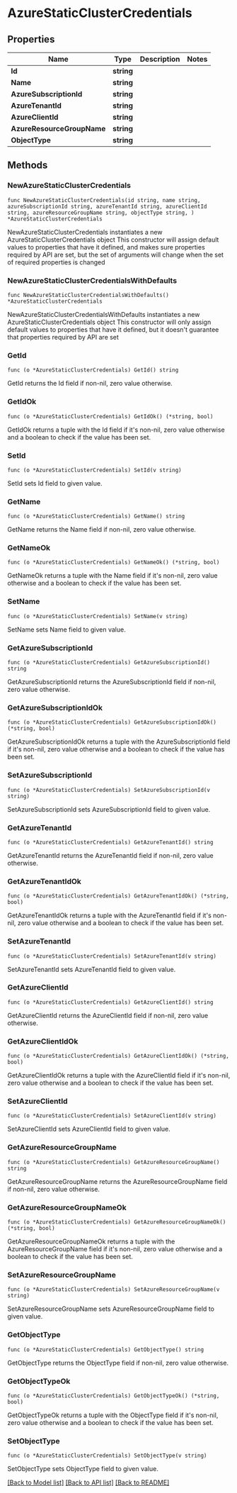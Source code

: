 # AzureStaticClusterCredentials

## Properties

Name | Type | Description | Notes
------------ | ------------- | ------------- | -------------
**Id** | **string** |  | 
**Name** | **string** |  | 
**AzureSubscriptionId** | **string** |  | 
**AzureTenantId** | **string** |  | 
**AzureClientId** | **string** |  | 
**AzureResourceGroupName** | **string** |  | 
**ObjectType** | **string** |  | 

## Methods

### NewAzureStaticClusterCredentials

`func NewAzureStaticClusterCredentials(id string, name string, azureSubscriptionId string, azureTenantId string, azureClientId string, azureResourceGroupName string, objectType string, ) *AzureStaticClusterCredentials`

NewAzureStaticClusterCredentials instantiates a new AzureStaticClusterCredentials object
This constructor will assign default values to properties that have it defined,
and makes sure properties required by API are set, but the set of arguments
will change when the set of required properties is changed

### NewAzureStaticClusterCredentialsWithDefaults

`func NewAzureStaticClusterCredentialsWithDefaults() *AzureStaticClusterCredentials`

NewAzureStaticClusterCredentialsWithDefaults instantiates a new AzureStaticClusterCredentials object
This constructor will only assign default values to properties that have it defined,
but it doesn't guarantee that properties required by API are set

### GetId

`func (o *AzureStaticClusterCredentials) GetId() string`

GetId returns the Id field if non-nil, zero value otherwise.

### GetIdOk

`func (o *AzureStaticClusterCredentials) GetIdOk() (*string, bool)`

GetIdOk returns a tuple with the Id field if it's non-nil, zero value otherwise
and a boolean to check if the value has been set.

### SetId

`func (o *AzureStaticClusterCredentials) SetId(v string)`

SetId sets Id field to given value.


### GetName

`func (o *AzureStaticClusterCredentials) GetName() string`

GetName returns the Name field if non-nil, zero value otherwise.

### GetNameOk

`func (o *AzureStaticClusterCredentials) GetNameOk() (*string, bool)`

GetNameOk returns a tuple with the Name field if it's non-nil, zero value otherwise
and a boolean to check if the value has been set.

### SetName

`func (o *AzureStaticClusterCredentials) SetName(v string)`

SetName sets Name field to given value.


### GetAzureSubscriptionId

`func (o *AzureStaticClusterCredentials) GetAzureSubscriptionId() string`

GetAzureSubscriptionId returns the AzureSubscriptionId field if non-nil, zero value otherwise.

### GetAzureSubscriptionIdOk

`func (o *AzureStaticClusterCredentials) GetAzureSubscriptionIdOk() (*string, bool)`

GetAzureSubscriptionIdOk returns a tuple with the AzureSubscriptionId field if it's non-nil, zero value otherwise
and a boolean to check if the value has been set.

### SetAzureSubscriptionId

`func (o *AzureStaticClusterCredentials) SetAzureSubscriptionId(v string)`

SetAzureSubscriptionId sets AzureSubscriptionId field to given value.


### GetAzureTenantId

`func (o *AzureStaticClusterCredentials) GetAzureTenantId() string`

GetAzureTenantId returns the AzureTenantId field if non-nil, zero value otherwise.

### GetAzureTenantIdOk

`func (o *AzureStaticClusterCredentials) GetAzureTenantIdOk() (*string, bool)`

GetAzureTenantIdOk returns a tuple with the AzureTenantId field if it's non-nil, zero value otherwise
and a boolean to check if the value has been set.

### SetAzureTenantId

`func (o *AzureStaticClusterCredentials) SetAzureTenantId(v string)`

SetAzureTenantId sets AzureTenantId field to given value.


### GetAzureClientId

`func (o *AzureStaticClusterCredentials) GetAzureClientId() string`

GetAzureClientId returns the AzureClientId field if non-nil, zero value otherwise.

### GetAzureClientIdOk

`func (o *AzureStaticClusterCredentials) GetAzureClientIdOk() (*string, bool)`

GetAzureClientIdOk returns a tuple with the AzureClientId field if it's non-nil, zero value otherwise
and a boolean to check if the value has been set.

### SetAzureClientId

`func (o *AzureStaticClusterCredentials) SetAzureClientId(v string)`

SetAzureClientId sets AzureClientId field to given value.


### GetAzureResourceGroupName

`func (o *AzureStaticClusterCredentials) GetAzureResourceGroupName() string`

GetAzureResourceGroupName returns the AzureResourceGroupName field if non-nil, zero value otherwise.

### GetAzureResourceGroupNameOk

`func (o *AzureStaticClusterCredentials) GetAzureResourceGroupNameOk() (*string, bool)`

GetAzureResourceGroupNameOk returns a tuple with the AzureResourceGroupName field if it's non-nil, zero value otherwise
and a boolean to check if the value has been set.

### SetAzureResourceGroupName

`func (o *AzureStaticClusterCredentials) SetAzureResourceGroupName(v string)`

SetAzureResourceGroupName sets AzureResourceGroupName field to given value.


### GetObjectType

`func (o *AzureStaticClusterCredentials) GetObjectType() string`

GetObjectType returns the ObjectType field if non-nil, zero value otherwise.

### GetObjectTypeOk

`func (o *AzureStaticClusterCredentials) GetObjectTypeOk() (*string, bool)`

GetObjectTypeOk returns a tuple with the ObjectType field if it's non-nil, zero value otherwise
and a boolean to check if the value has been set.

### SetObjectType

`func (o *AzureStaticClusterCredentials) SetObjectType(v string)`

SetObjectType sets ObjectType field to given value.



[[Back to Model list]](../README.md#documentation-for-models) [[Back to API list]](../README.md#documentation-for-api-endpoints) [[Back to README]](../README.md)


